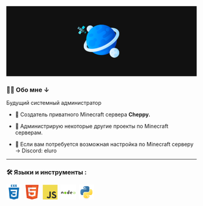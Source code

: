 <!-- BLOG-POST-LIST:START -->

<div id="header" align="center">
  <img src="https://github.com/nowenc/nowenc/blob/main/banner.png" width="900"/>
</div>

### 🧑‍💻 Обо мне ↓

Будущий системный администратор

- 💙 Создатель приватного Minecraft сервера **Cheppy.**

- 💚 Администрирую некоторые другие проекты по Minecraft серверам.

- 💛 Если вам потребуется возможная настройка по Minecraft серверу -> Discord: eluro

---

### 🛠️ Языки и инструменты :
<div>
  <img src="https://github.com/devicons/devicon/blob/master/icons/css3/css3-plain-wordmark.svg"  title="CSS3" alt="CSS" width="40" height="40"/>&nbsp;
  <img src="https://github.com/devicons/devicon/blob/master/icons/html5/html5-original.svg" title="HTML5" alt="HTML" width="40" height="40"/>&nbsp;
  <img src="https://github.com/devicons/devicon/blob/master/icons/javascript/javascript-original.svg" title="JavaScript" alt="JavaScript" width="40" height="40"/>&nbsp;
  <img src="https://github.com/devicons/devicon/blob/master/icons/nodejs/nodejs-original-wordmark.svg" title="NodeJS" alt="NodeJS" width="40" height="40"/>&nbsp;
  <img src="https://github.com/devicons/devicon/blob/master/icons/python/python-original.svg" title="Python" alt="Python" width="40" height="40"/>&nbsp;
</div>

<!-- BLOG-POST-LIST:END -->
